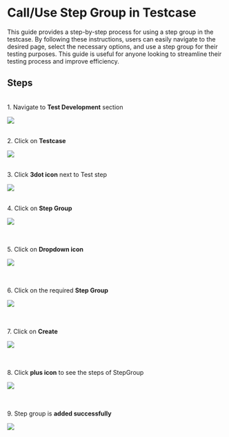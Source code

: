 # Call/Use Step Group in Testcase

This guide provides a step-by-step process for using a step group in the testcase. By following these instructions, users can easily navigate to the desired page, select the necessary options, and use a step group for their testing purposes. This guide is useful for anyone looking to streamline their testing process and improve efficiency.

## **Steps**

\
1\. Navigate to **Test Development** section

![](https://ajeuwbhvhr.cloudimg.io/colony-recorder.s3.amazonaws.com/files/2024-03-01/6df20a99-f5a6-45a4-afd3-1f6fd1d1a808/user_cropped_screenshot.jpeg?tl_px=0,0&br_px=1075,600&force_format=png&wat_scale=95&wat=1&wat_opacity=0.7&wat_gravity=northwest&wat_url=https://colony-recorder.s3.us-west-1.amazonaws.com/images/watermarks/FB923C_standard.png&wat_pad=0,222)

\
2\. Click on **Testcase**

![](https://ajeuwbhvhr.cloudimg.io/colony-recorder.s3.amazonaws.com/files/2024-03-01/0d26189c-add1-4116-be89-4613323be8eb/File.jpeg?tl_px=107,0&br_px=1182,600&force_format=png&wat_scale=95&wat=1&wat_opacity=0.7&wat_gravity=northwest&wat_url=https://colony-recorder.s3.us-west-1.amazonaws.com/images/watermarks/FB923C_standard.png&wat_pad=502,215)

\
3\. Click **3dot icon** next to Test step

![](https://ajeuwbhvhr.cloudimg.io/colony-recorder.s3.amazonaws.com/files/2024-02-28/c540032c-1c9c-4326-bf90-535df2dc034d/ascreenshot.jpeg?tl_px=0,0&br_px=1075,600&force_format=png&wat_scale=95&wat=1&wat_opacity=0.7&wat_gravity=northwest&wat_url=https://colony-recorder.s3.us-west-1.amazonaws.com/images/watermarks/FB923C_standard.png&wat_pad=68,242)

\
4\. Click on **Step Group**

![](https://ajeuwbhvhr.cloudimg.io/colony-recorder.s3.amazonaws.com/files/2024-03-01/f500e57f-fa73-4cac-a96f-fd6d2bb16ff6/user_cropped_screenshot.jpeg?tl_px=0,77&br_px=1075,678&force_format=png&wat_scale=95&wat=1&wat_opacity=0.7&wat_gravity=northwest&wat_url=https://colony-recorder.s3.us-west-1.amazonaws.com/images/watermarks/FB923C_standard.png&wat_pad=130,265)

\
\
5\. Click on **Dropdown icon**

![](https://ajeuwbhvhr.cloudimg.io/colony-recorder.s3.amazonaws.com/files/2024-02-28/f72a84e8-8d6b-42ab-9dfa-e8bb91aa3477/ascreenshot.jpeg?tl_px=203,0&br_px=1923,961&force_format=png&width=1120.0&wat=1&wat_opacity=0.7&wat_gravity=northwest&wat_url=https://colony-recorder.s3.us-west-1.amazonaws.com/images/watermarks/FB923C_standard.png&wat_pad=981,141)

\
\
6\. Click on the required **Step Group**

![](https://ajeuwbhvhr.cloudimg.io/colony-recorder.s3.amazonaws.com/files/2024-03-01/7e8b4f13-866e-4d98-8786-f6c7cd33563e/user_cropped_screenshot.jpeg?tl_px=0,133&br_px=1376,902&force_format=png&width=1120.0&wat=1&wat_opacity=0.7&wat_gravity=northwest&wat_url=https://colony-recorder.s3.us-west-1.amazonaws.com/images/watermarks/FB923C_standard.png&wat_pad=178,276)

\
\
7\. Click on **Create**

![](https://ajeuwbhvhr.cloudimg.io/colony-recorder.s3.amazonaws.com/files/2024-02-28/3903ccce-05f2-4457-87f4-a73f9fed9170/ascreenshot.jpeg?tl_px=203,0&br_px=1923,961&force_format=png&width=1120.0&wat=1&wat_opacity=0.7&wat_gravity=northwest&wat_url=https://colony-recorder.s3.us-west-1.amazonaws.com/images/watermarks/FB923C_standard.png&wat_pad=1033,211)

\
\
8\. Click **plus icon** to see the steps of StepGroup

![](https://ajeuwbhvhr.cloudimg.io/colony-recorder.s3.amazonaws.com/files/2024-02-28/ff034a5e-fc65-486e-bce9-c2d6a98ac1bd/ascreenshot.jpeg?tl_px=0,0&br_px=1075,600&force_format=png&wat_scale=95&wat=1&wat_opacity=0.7&wat_gravity=northwest&wat_url=https://colony-recorder.s3.us-west-1.amazonaws.com/images/watermarks/FB923C_standard.png&wat_pad=173,240)

\
\
9\. Step group is **added successfully**

![](https://ajeuwbhvhr.cloudimg.io/colony-recorder.s3.amazonaws.com/files/2024-03-01/413b8e5e-de75-4df0-999b-5b77e6bac576/user_cropped_screenshot.jpeg?tl_px=0,95&br_px=1376,864&force_format=png&width=1120.0&wat=1&wat_opacity=0.7&wat_gravity=northwest&wat_url=https://colony-recorder.s3.us-west-1.amazonaws.com/images/watermarks/FB923C_standard.png&wat_pad=325,277)


